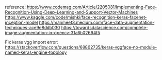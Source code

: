 reference:
https://www.codemag.com/Article/2205081/Implementing-Face-Recognition-Using-Deep-Learning-and-Support-Vector-Machines
https://www.kaggle.com/code/mishki/face-recognition-keras-facenet-inception-model
https://manmeet3.medium.com/face-data-augmentation-techniques-ace9e8ddb030
https://towardsdatascience.com/complete-image-augmentation-in-opencv-31a6b02694f5

Fix keras vgg import error:
https://stackoverflow.com/questions/68862735/keras-vggface-no-module-named-keras-engine-topology
